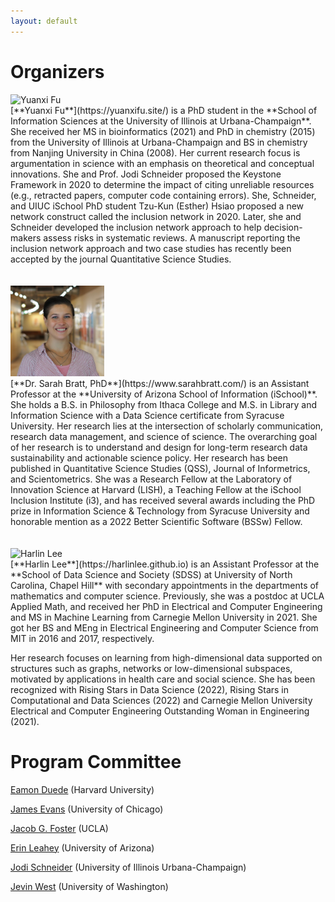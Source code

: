```yaml
---
layout: default
---
```


# Organizers

<div class='orgWrapper'>
<img src="https://ischool.illinois.edu/sites/default/files/styles/large_square/public/images/YuanxiFu.jpg?itok=pV359inZ" alt="Yuanxi Fu" width="150" />
<div class='bioWrapper'>
[**Yuanxi Fu**](https://yuanxifu.site/) is a PhD student in the **School of Information Sciences at the University of Illinois at Urbana-Champaign**. She received her MS in bioinformatics (2021) and PhD in chemistry (2015) from the University of Illinois at Urbana-Champaign and BS in chemistry from Nanjing University in China (2008). Her current research focus is argumentation in science with an emphasis on theoretical and conceptual innovations. She and Prof. Jodi Schneider proposed the Keystone Framework in 2020 to determine the impact of citing unreliable resources (e.g., retracted papers, computer code containing errors). She, Schneider, and UIUC iSchool PhD student Tzu-Kun (Esther) Hsiao proposed a new network construct called the inclusion network in 2020. Later, she and Schneider developed the inclusion network approach to help decision-makers assess risks in systematic reviews. A manuscript reporting the inclusion network approach and two case studies has recently been accepted by the journal Quantitative Science Studies. 
</div>
</div>
<br/>
<br/>

<div class='orgWrapper'>
 <img src="assets/images/profile_Sarah_Bratt.jpg" alt="Sarah Bratt" width="150" />
<div class='bioWrapper'>
[**Dr. Sarah Bratt, PhD**](https://www.sarahbratt.com/) is an Assistant Professor at the **University of Arizona School of Information (iSchool)**. She holds a B.S. in Philosophy from Ithaca College and M.S. in Library and Information Science with a Data Science certificate from Syracuse University. Her research lies at the intersection of scholarly communication, research data management, and science of science. The overarching goal of her research is to understand and design for long-term research data sustainability and actionable science policy. Her research has been published in Quantitative Science Studies (QSS), Journal of Informetrics, and Scientometrics. She was a Research Fellow at the Laboratory of Innovation Science at Harvard (LISH), a Teaching Fellow at the iSchool Inclusion Institute (i3), and has received several awards including the PhD prize in Information Science & Technology from Syracuse University and honorable mention as a 2022 Better Scientific Software (BSSw) Fellow.   
</div>
</div>
<br/>
<br/>

<div class='orgWrapper'>
<img src="https://harlinlee.github.io/headshot-new.jpg" alt="Harlin Lee" width="150" />
<div class='bioWrapper'>
[**Harlin Lee**](https://harlinlee.github.io) is an Assistant Professor at the **School of Data Science and Society (SDSS) at University of North Carolina, Chapel Hill** with secondary appointments in the departments of mathematics and computer science. Previously, she was a postdoc at UCLA Applied Math, and received her PhD in Electrical and Computer Engineering and MS in Machine Learning from Carnegie Mellon University in 2021. She got her BS and MEng in Electrical Engineering and Computer Science from MIT in 2016 and 2017, respectively.

Her research focuses on learning from high-dimensional data supported on structures such as graphs, networks or low-dimensional subspaces, motivated by applications in health care and social science. She has been recognized with Rising Stars in Data Science (2022), Rising Stars in Computational and Data Sciences (2022) and Carnegie Mellon University Electrical and Computer Engineering Outstanding Woman in Engineering (2021).
</div>
</div>


# Program Committee

[Eamon Duede](https://eamonduede.com/) (Harvard University)

[James Evans](https://macss.uchicago.edu/directory/James-Evans) (University of Chicago)

[Jacob G. Foster](https://soc.ucla.edu/person/jacob-foster/) (UCLA)

[Erin Leahey](https://sociology.arizona.edu/people/erin-leahey) (University of Arizona)

[Jodi Schneider](https://ischool.illinois.edu/people/jodi-schneider) (University of Illinois Urbana-Champaign)

[Jevin West](https://jevinwest.org/) (University of Washington)

